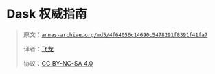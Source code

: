 # Dask 权威指南

> 原文：[`annas-archive.org/md5/4f64056c14690c5478291f8391f41fa7`](https://annas-archive.org/md5/4f64056c14690c5478291f8391f41fa7)
>
> 译者：[飞龙](https://github.com/wizardforcel)
>
> 协议：[CC BY-NC-SA 4.0](http://creativecommons.org/licenses/by-nc-sa/4.0/)